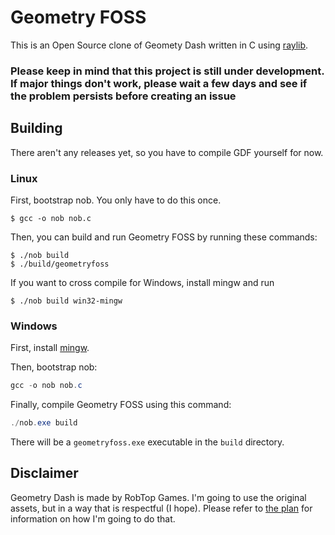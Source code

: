 
# Geometry FOSS

This is an Open Source clone of Geomety Dash written in C using [raylib](https://www.raylib.com/).

### Please keep in mind that this project is still under development. If major things don't work, please wait a few days and see if the problem persists before creating an issue

## Building

There aren't any releases yet, so you have to compile GDF yourself for now.

### Linux

First, bootstrap nob. You only have to do this once.

```console
$ gcc -o nob nob.c
```

Then, you can build and run Geometry FOSS by running these commands:

```console
$ ./nob build
$ ./build/geometryfoss
```

If you want to cross compile for Windows, install mingw and run

```console
$ ./nob build win32-mingw
```

### Windows

First, install [mingw](https://github.com/niXman/mingw-builds-binaries/releases).

Then, bootstrap nob:
```powershell
gcc -o nob nob.c
```

Finally, compile Geometry FOSS using this command:
```powershell
./nob.exe build
```

There will be a `geometryfoss.exe` executable in the `build` directory.

## Disclaimer

Geometry Dash is made by RobTop Games.
I'm going to use the original assets, but in a way that is respectful (I hope). Please refer to [the plan](THEPLAN.md) for information on how I'm going to do that.
